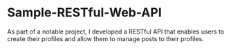 # Sample-RESTful-Web-API
As part of a notable project, I developed a RESTful API that enables users to create their profiles and allow them to manage posts to their profiles.

